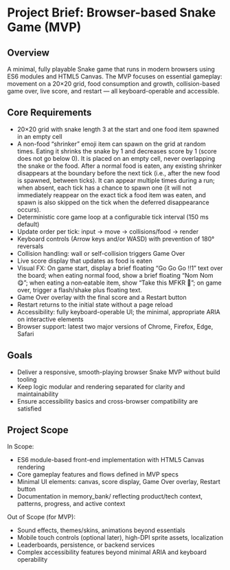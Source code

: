 # Project Brief: Browser-based Snake Game (MVP)

## Overview
A minimal, fully playable Snake game that runs in modern browsers using ES6 modules and HTML5 Canvas. The MVP focuses on essential gameplay: movement on a 20×20 grid, food consumption and growth, collision-based game over, live score, and restart — all keyboard-operable and accessible.

## Core Requirements
- 20×20 grid with snake length 3 at the start and one food item spawned in an empty cell
- A non-food “shrinker” emoji item can spawn on the grid at random times. Eating it shrinks the snake by 1 and decreases score by 1 (score does not go below 0). It is placed on an empty cell, never overlapping the snake or the food. After a normal food is eaten, any existing shrinker disappears at the boundary before the next tick (i.e., after the new food is spawned, between ticks). It can appear multiple times during a run; when absent, each tick has a chance to spawn one (it will not immediately reappear on the exact tick a food item was eaten, and spawn is also skipped on the tick when the deferred disappearance occurs).
- Deterministic core game loop at a configurable tick interval (150 ms default)
- Update order per tick: input → move → collisions/food → render
- Keyboard controls (Arrow keys and/or WASD) with prevention of 180° reversals
- Collision handling: wall or self-collision triggers Game Over
- Live score display that updates as food is eaten
- Visual FX: On game start, display a brief floating “Go Go Go !!1” text over the board; when eating normal food, show a brief floating “Nom Nom 😋”; when eating a non‑eatable item, show “Take this MFKR 🤮”; on game over, trigger a flash/shake plus floating text.
- Game Over overlay with the final score and a Restart button
- Restart returns to the initial state without a page reload
- Accessibility: fully keyboard-operable UI; the minimal, appropriate ARIA on interactive elements
- Browser support: latest two major versions of Chrome, Firefox, Edge, Safari

## Goals
- Deliver a responsive, smooth-playing browser Snake MVP without build tooling
- Keep logic modular and rendering separated for clarity and maintainability
- Ensure accessibility basics and cross-browser compatibility are satisfied

## Project Scope
In Scope:
- ES6 module-based front-end implementation with HTML5 Canvas rendering
- Core gameplay features and flows defined in MVP specs
- Minimal UI elements: canvas, score display, Game Over overlay, Restart button
- Documentation in memory_bank/ reflecting product/tech context, patterns, progress, and active context

Out of Scope (for MVP):
- Sound effects, themes/skins, animations beyond essentials
- Mobile touch controls (optional later), high-DPI sprite assets, localization
- Leaderboards, persistence, or backend services
- Complex accessibility features beyond minimal ARIA and keyboard operability
